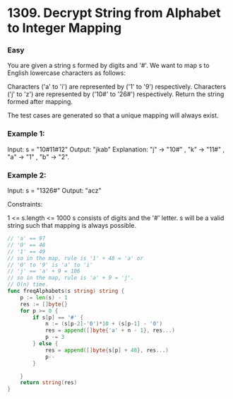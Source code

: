 # 1309. Decrypt String from Alphabet to Integer Mapping

### Easy

You are given a string s formed by digits and '#'. We want to map s to English lowercase characters as follows:

Characters ('a' to 'i') are represented by ('1' to '9') respectively.
Characters ('j' to 'z') are represented by ('10#' to '26#') respectively.
Return the string formed after mapping.

The test cases are generated so that a unique mapping will always exist.

### Example 1:

Input: s = "10#11#12"
Output: "jkab"
Explanation: "j" -> "10#" , "k" -> "11#" , "a" -> "1" , "b" -> "2".

### Example 2:

Input: s = "1326#"
Output: "acz"

Constraints:

1 <= s.length <= 1000
s consists of digits and the '#' letter.
s will be a valid string such that mapping is always possible.

```go
// 'a' == 97
// '0' == 48
// '1' == 49
// so in the map, rule is '1' + 48 = 'a' or
// '0' to '9' is 'a' to 'i'
// 'j' == 'a' + 9 = 106
// so in the map, rule is 'a' + 9 = 'j'.
// O(n) time.
func freqAlphabets(s string) string {
	p := len(s) - 1
	res := []byte{}
	for p >= 0 {
		if s[p] == '#' {
			n := (s[p-2]-'0')*10 + (s[p-1] - '0')
			res = append([]byte{'a' + n - 1}, res...)
			p -= 3
		} else {
			res = append([]byte{s[p] + 48}, res...)
			p--
		}

	}
	return string(res)
}
```